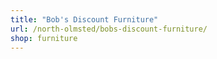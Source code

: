 ```yaml
---
title: "Bob's Discount Furniture"
url: /north-olmsted/bobs-discount-furniture/
shop: furniture
---
```

